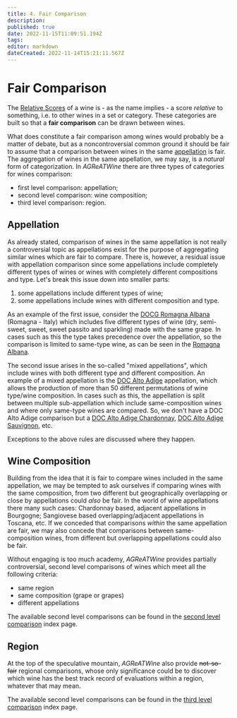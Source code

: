 ```yaml
---
title: 4. Fair Comparison
description: 
published: true
date: 2022-11-15T11:09:51.194Z
tags: 
editor: markdown
dateCreated: 2022-11-14T15:21:11.567Z
---
```


# Fair Comparison
The [Relative Scores](/Documentation/relative-score) of a wine is - as the name implies - a score *relative* to something, i.e. to other wines in a set or category. These categories are built so that a **fair comparison** can be drawn between wines. 

What does constitute a fair comparison among wines would probably be a matter of debate, but as a noncontroversial common ground it should be fair to assume that a comparison between wines in the same [appellation](https://en.wikipedia.org/wiki/Appellation) is fair. The aggregation of wines in the same appellation, we may say, is a *natural* form of categorization. In *AGReATWine* there are three types of categories for wines comparison:

- first level comparison: appellation;
- second level comparison: wine composition;
- third level comparison: region.

## Appellation

As already stated, comparison of wines in the same appellation is not really a controversial topic as appellations exist for the purpose of aggregating similar wines which are fair to compare. There is, however, a residual issue with appellation comparison since some appellations include completely different types of wines or wines with completely different compositions and type. Let's break this issue down into smaller parts:

1. some appellations include different types of wine;
2. some appellations include wines with different composition and type.

As an example of the first issue, consider the [DOCG Romagna Albana](http://catalogoviti.politicheagricole.it/scheda_denom.php?t=dsc&q=1058) (Romagna - Italy) which includes five different types of wine (dry, semi-sweet, sweet, sweet passito and sparkling) made with the same grape. In cases such as this the type takes precedence over the appellation, so the comparison is limited to same-type wine, as can be seen in the [Romagna Albana](/Appellations/Italy/Romagna/DOCG-Romagna-Albana). 

The second issue arises in the so-called "mixed appellations", which include wines with both different type and different composition. An example of a mixed appellation is the [DOC Alto Adige](http://catalogoviti.politicheagricole.it/scheda_denom.php?t=dsc&q=2010) appellation, which allows the production of more than 50 different permutations of wine type/wine composition. In cases such as this, the appellation is split between multiple sub-appellation which include same-composition wines and where only same-type wines are compared. So, we don't have a DOC Alto Adige comparison but a [DOC Alto Adige Chardonnay](/Appellations/Italy/Alto-Adige/DOC-Alto-Adige-Chardonnay), [DOC Alto Adige Sauvignon](/Appellations/Italy/Alto-Adige/DOC-Alto-Adige-Sauvignon), etc.

Exceptions to the above rules are discussed where they happen.

## Wine Composition
Building from the idea that it is fair to compare wines included in the same appellation, we may be tempted to ask ourselves if comparing wines with the same composition, from two different but geographically overlapping or close by appellations could *also* be fair. In the world of wine appellations there many such cases: Chardonnay based, adjacent appellations in Bourgogne; Sangiovese based overlapping/adjacent appellations in Toscana, etc. If we conceded that comparisons *within* the same appellation are fair, we may also concede that comparisons between same-composition wines, from different but overlapping appellations could also be fair.   

Without engaging is too much academy, *AGReATWine* provides partially controversial, second level comparisons of wines which meet all the following criteria:
- same region
- same composition (grape or grapes)
- different appellations

The available second level comparisons can be found in the [second level comparison](/second-level-comparisons) index page.

## Region
At the top of the speculative mountain, *AGReATWine* also provide ~~not-so-fair~~ regional comparisons, whose only significance could be to discover which wine has the best track record of evaluations within a region, whatever that may mean.

The available second level comparisons can be found in the [third level comparison](/third-level-comparisons) index page.

